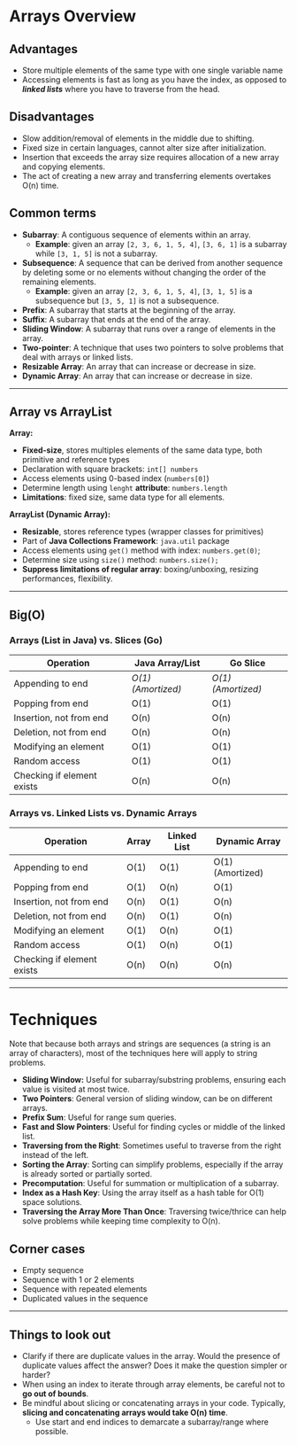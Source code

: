 # Arrays Overview

## Advantages

* Store multiple elements of the same type with one single variable name
* Accessing elements is fast as long as you have the index, as opposed to _**linked lists**_ where you have to traverse
  from the head.

## Disadvantages

* Slow addition/removal of elements in the middle due to shifting.
* Fixed size in certain languages, cannot alter size after initialization.
* Insertion that exceeds the array size requires allocation of a new array and copying elements.
* The act of creating a new array and transferring elements overtakes O(n) time.

## Common terms

* **Subarray**: A contiguous sequence of elements within an array.
    - **Example**: given an array `[2, 3, 6, 1, 5, 4]`, `[3, 6, 1]` is a subarray while `[3, 1, 5]` is not a subarray.
* **Subsequence**: A sequence that can be derived from another sequence by deleting some or no elements without changing
  the order of the remaining elements.
    - **Example**: given an array `[2, 3, 6, 1, 5, 4]`, `[3, 1, 5]` is a subsequence but `[3, 5, 1]` is not a
      subsequence.
* **Prefix**: A subarray that starts at the beginning of the array.
* **Suffix**: A subarray that ends at the end of the array.
* **Sliding Window**: A subarray that runs over a range of elements in the array.
* **Two-pointer**: A technique that uses two pointers to solve problems that deal with arrays or linked lists.
* **Resizable Array**: An array that can increase or decrease in size.
* **Dynamic Array**: An array that can increase or decrease in size.

-----------------------

## Array vs ArrayList

**Array:**

* **Fixed-size**, stores multiples elements of the same data type, both primitive and reference types
* Declaration with square brackets: `int[] numbers`
* Access elements using 0-based index (`numbers[0]`)
* Determine length using `lenght` **attribute**: `numbers.length`
* **Limitations**: fixed size, same data type for all elements.

**ArrayList (Dynamic Array):**

* **Resizable**, stores reference types (wrapper classes for primitives)
* Part of **Java Collections Framework**: `java.util` package
* Access elements using `get()` method with index: `numbers.get(0)`;
* Determine size using `size()` method: `numbers.size();`
* **Suppress limitations of regular array**: boxing/unboxing, resizing performances, flexibility.

-----------------------

## Big(O)

### Arrays (List in Java) vs. Slices (Go)

| **Operation**              | **Java Array/List** | **Go Slice**       |
|----------------------------|---------------------|--------------------|
| Appending to end           | *O(1) (Amortized)*  | *O(1) (Amortized)* |
| Popping from end           | O(1)                | O(1)               |
| Insertion, not from end    | O(n)                | O(n)               |
| Deletion, not from end     | O(n)                | O(n)               |
| Modifying an element       | O(1)                | O(1)               |
| Random access              | O(1)                | O(1)               |
| Checking if element exists | O(n)                | O(n)               |

### Arrays vs. Linked Lists vs. Dynamic Arrays

| **Operation**              | **Array** | **Linked List** | **Dynamic Array** |
|----------------------------|-----------|-----------------|-------------------|
| Appending to end           | O(1)      | O(1)            | O(1) (Amortized)  |
| Popping from end           | O(1)      | O(n)            | O(1)              |
| Insertion, not from end    | O(n)      | O(1)            | O(n)              |
| Deletion, not from end     | O(n)      | O(1)            | O(n)              |
| Modifying an element       | O(1)      | O(n)            | O(1)              |
| Random access              | O(1)      | O(n)            | O(1)              |
| Checking if element exists | O(n)      | O(n)            | O(n)              |

-----------------------

# Techniques

Note that because both arrays and strings are sequences (a string is an array of characters), most of the techniques
here will apply to string problems.

* **Sliding Window:** Useful for subarray/substring problems, ensuring each value is visited at most twice.
* **Two Pointers**: General version of sliding window, can be on different arrays.
* **Prefix Sum**: Useful for range sum queries.
* **Fast and Slow Pointers**: Useful for finding cycles or middle of the linked list.
* **Traversing from the Right**: Sometimes useful to traverse from the right instead of the left.
* **Sorting the Array**: Sorting can simplify problems, especially if the array is already sorted or partially sorted.
* **Precomputation**: Useful for summation or multiplication of a subarray.
* **Index as a Hash Key**: Using the array itself as a hash table for O(1) space solutions.
* **Traversing the Array More Than Once**: Traversing twice/thrice can help solve problems while keeping time complexity
  to O(n).

## Corner cases

* Empty sequence
* Sequence with 1 or 2 elements
* Sequence with repeated elements
* Duplicated values in the sequence

-----------------------

## Things to look out

* Clarify if there are duplicate values in the array. Would the presence of duplicate values affect the answer? Does it
  make the question simpler or harder?
* When using an index to iterate through array elements, be careful not to **go out of bounds**.
* Be mindful about slicing or concatenating arrays in your code. Typically, **slicing and concatenating arrays would
  take O(n) time**.
  - Use start and end indices to demarcate a subarray/range where possible.